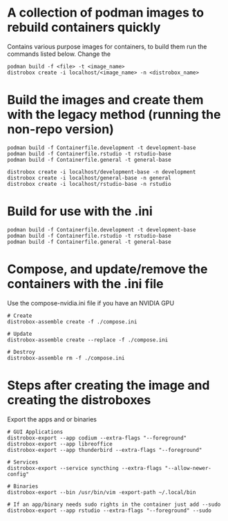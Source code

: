 # A collection of podman images to rebuild containers quickly
Contains various purpose images for containers, to build them run the commands listed below. Change the 

```
podman build -f <file> -t <image_name>
distrobox create -i localhost/<image_name> -n <distrobox_name>
```

# Build the images and create them with the legacy method (running the non-repo version)
```
podman build -f Containerfile.development -t development-base
podman build -f Containerfile.rstudio -t rstudio-base
podman build -f Containerfile.general -t general-base

distrobox create -i localhost/development-base -n development
distrobox create -i localhost/general-base -n general
distrobox create -i localhost/rstudio-base -n rstudio
```

# Build for use with the .ini
```
podman build -f Containerfile.development -t development-base
podman build -f Containerfile.rstudio -t rstudio-base
podman build -f Containerfile.general -t general-base
```

# Compose, and update/remove the containers with the .ini file
Use the compose-nvidia.ini file if you have an NVIDIA GPU 

```
# Create
distrobox-assemble create -f ./compose.ini

# Update
distrobox-assemble create --replace -f ./compose.ini

# Destroy
distrobox-assemble rm -f ./compose.ini
```

# Steps after creating the image and creating the distroboxes
Export the apps and or binaries
```
# GUI Applications
distrobox-export --app codium --extra-flags "--foreground"
distrobox-export --app libreoffice
distrobox-export --app thunderbird --extra-flags "--foreground"

# Services
distrobox-export --service syncthing --extra-flags "--allow-newer-config"

# Binaries
distrobox-export --bin /usr/bin/vim -export-path ~/.local/bin

# If an app/binary needs sudo rights in the container just add --sudo
distrobox-export --app rstudio --extra-flags "--foreground" --sudo
```
